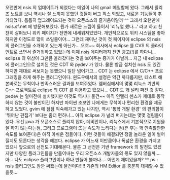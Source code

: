 오랜만에 nsis 의 업데이트가 되었다는 메일이 나의 gmail 메일함에 왔다. 그래서 릴리즈 노트를 보니 역시나 잘 느끼지 못했던 것들이 버그 픽스 되었고, 새로운 기능들이 추가되었다. 틈틈히 업그레이드되는 것이 오픈소스의 즐거움이랄까 ^^
그래서 오랜만에 nsis.sf.net 에 방문해보았다. 뭔가 새로운 느낌이 들어서 '리뉴얼 했나...' 라고 하고 찬찬히 살펴보니 위키 페이지가 전면에 내세워져있었다. 개인적으로도 위키 시스템을 좋아하지만 이정도로 많이 쓰일줄이야... 그런데 재미난 것이 첫 페이지에 eclipse 의 nsis 의 플러그인을 소개하고 있는게 아닌가... 오호~~ 회사에서 eclipse 를 CVS 의 클라이언트로 쓰면서 즐거워하고 있었는데 이제 nsis 에디터까지 전면 광고(!)를 하다니... eclipse 의 위상이 그만큼 올라갔다는 것을 보여주는 증거가 아닐까...
지금 내 eclipse 에 플러그인으로 설치된 것은 CDT 와 pydev 가 있다. 물론 방금 설치한 nsis 도 있긴 하지만 제대로 써보지는 못했으니 일단 넘어가고...
CDT 는 eclipse 에서 C/C++ 프로그래밍을 하게 해주는 플러그인이다. 윈도우에서의 설정은 약간 까다롭지만, 테스트 해본바로는 무척이나 만족스러운 결과를 보여주었다. 멤버십에서의 몇몇 리눅스 기반의 C++ 프로젝트로 eclipse 의 CDT 를 이용하고 있으니... CDT 도 꽤 널리 퍼진 것 같다.
pedev 는 얼마전에 설치했지만 이것도 역시나 물건~~ 아직 인텔리 센스가 제대로 동작하지 않는 것이 불만이긴 하지만 파이썬 초보인 나에게는 무척이나 편리한 환경을 제공하고 있었다. gvim 에 점점 익숙해가고 있는 나지만, 역시 '통학 개발 환경' 의 편리함이 '뛰어난 편집기' 보다는 좀더 편하니...
아직 eclipse 가 널리 퍼지는데는 몇몇 걸림돌이 있다. 우선 java 가 오픈소스로 풀리지 않아, 데비안이나, 리눅스에서 기본적으로 지원을 잘 하지 않는다는점, 그리고 프로그램이 뜨는 속도가 느리다는 점(뜬 후는 꽤 만족할만한 속도를 보여준다)은 아직 아쉬운 점들이다. 이런 것들이 해결되면 정말 놀라운 일이 벌어질지도 모른다는 생각을 해본다.
eclipse 가 어느새 이만큼이나 폭넓은 환경을 가지고 있으니 앞으로의 선전도 기대해본다. 물론 그 선전은 기반 framework 의 발전도 있겠지만 다양한 플러그인들을 만들어내는 우리 오픈소스 개발자들의 몫도 있지 않을까....
아... 나도 eclipse 플러그인이나 하나 만들어 볼까나.... 어떤게 재미있을까? ^^
ps : nsis 플러그인도 잠깐 써봤는데 물건이다!!!! 기존의 HM Editor 를 충분히 대체할 수 있을듯...
